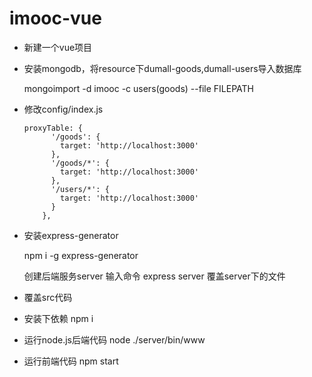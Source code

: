 # imooc-vue

- 新建一个vue项目

- 安装mongodb，将resource下dumall-goods,dumall-users导入数据库

  mongoimport -d imooc -c users(goods)  --file FILEPATH

- 修改config/index.js 

  ```
  proxyTable: {
        '/goods': {
          target: 'http://localhost:3000'
        },
        '/goods/*': {
          target: 'http://localhost:3000'
        },
        '/users/*': {
          target: 'http://localhost:3000'
        }
      },
  ```

- 安装express-generator 

  npm i -g express-generator

  创建后端服务server	输入命令 express server	覆盖server下的文件

- 覆盖src代码

- 安装下依赖 npm i 

- 运行node.js后端代码 node ./server/bin/www

- 运行前端代码 npm start